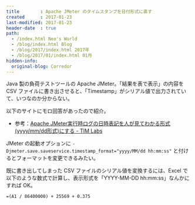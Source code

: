 ```yaml
---
title        : Apache JMeter のタイムスタンプを日付形式に直す
created      : 2017-01-23
last-modified: 2017-01-23
header-date  : true
path:
  - /index.html Neo's World
  - /blog/index.html Blog
  - /blog/2017/index.html 2017年
  - /blog/2017/01/index.html 01月
hidden-info:
  original-blog: Corredor
---
```


Java 製の負荷テストツールの Apache JMeter。「結果を表で表示」の内容を CSV ファイルに書き出させると、「Timestamp」がシリアル値で出力されていて、いつなのか分からない。

以下のサイトにモロ回答があったので紹介。

- 参考：[Apache JMeter実行時ログの日時表記を人が見てわかる形式(yyyy/mm/dd形式)にする - TIM Labs](http://labs.timedia.co.jp/2012/04/jmeter-log-dateformat.html)

JMeter の起動オプションに `-Djmeter.save.saveservice.timestamp_format="yyyy/MM/dd hh:mm:ss"` と付けるとフォーマットを変更できるみたい。

既に書き出してしまった CSV ファイルのシリアル値を変換するには、Excel で以下のような数式で計算し、表示形式を「YYYY-MM-DD hh:mm:ss」なんかにすれば OK。

```
=(A1 / 86400000) + 25569 + 0.375
```
